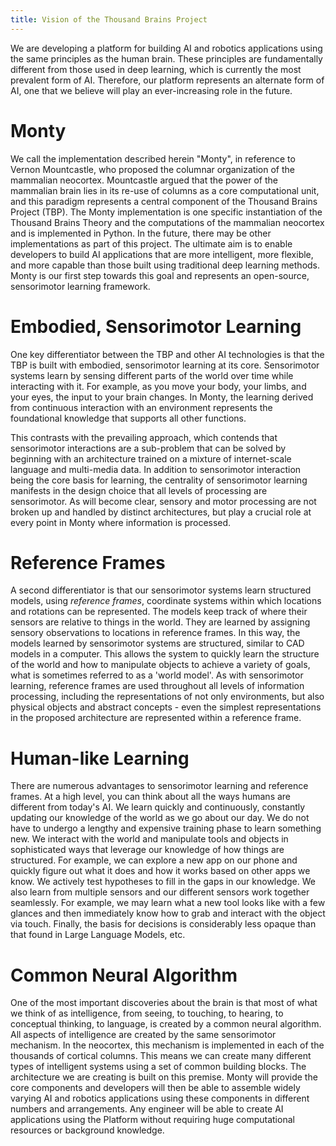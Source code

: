 ```yaml
---
title: Vision of the Thousand Brains Project
---
```

We are developing a platform for building AI and robotics applications using the same principles as the human brain. These principles are fundamentally different from those used in deep learning, which is currently the most prevalent form of AI. Therefore, our platform represents an alternate form of AI, one that we believe will play an ever-increasing role in the future.

# Monty

We call the implementation described herein "Monty", in reference to Vernon Mountcastle, who proposed the columnar organization of the mammalian neocortex. Mountcastle argued that the power of the mammalian brain lies in its re-use of columns as a core computational unit, and this paradigm represents a central component of the Thousand Brains Project (TBP). The Monty implementation is one specific instantiation of the Thousand Brains Theory and the computations of the mammalian neocortex and is implemented in Python. In the future, there may be other implementations as part of this project. The ultimate aim is to enable developers to build AI applications that are more intelligent, more flexible, and more capable than those built using traditional deep learning methods. Monty is our first step towards this goal and represents an open-source, sensorimotor learning framework.

# Embodied, Sensorimotor Learning

One key differentiator between the TBP and other AI technologies is that the TBP is built with embodied, sensorimotor learning at its core. Sensorimotor systems learn by sensing different parts of the world over time while interacting with it. For example, as you move your body, your limbs, and your eyes, the input to your brain changes. In Monty, the learning derived from continuous interaction with an environment represents the foundational knowledge that supports all other functions.

This contrasts with the prevailing approach, which contends that sensorimotor interactions are a sub-problem that can be solved by beginning with an architecture trained on a mixture of internet-scale language and multi-media data. In addition to sensorimotor interaction being the core basis for learning, the centrality of sensorimotor learning manifests in the design choice that all levels of processing are sensorimotor. As will become clear, sensory and motor processing are not broken up and handled by distinct architectures, but play a crucial role at every point in Monty where information is processed.

# Reference Frames

A second differentiator is that our sensorimotor systems learn structured models, using _reference frames_, coordinate systems within which locations and rotations can be represented. The models keep track of where their sensors are relative to things in the world. They are learned by assigning sensory observations to locations in reference frames. In this way, the models learned by sensorimotor systems are structured, similar to CAD models in a computer. This allows the system to quickly learn the structure of the world and how to manipulate objects to achieve a variety of goals, what is sometimes referred to as a 'world model'. As with sensorimotor learning, reference frames are used throughout all levels of information processing, including the representations of not only environments, but also physical objects and abstract concepts - even the simplest representations in the proposed architecture are represented within a reference frame.

# Human-like Learning

There are numerous advantages to sensorimotor learning and reference frames. At a high level, you can think about all the ways humans are different from today's AI. We learn quickly and continuously, constantly updating our knowledge of the world as we go about our day. We do not have to undergo a lengthy and expensive training phase to learn something new. We interact with the world and manipulate tools and objects in sophisticated ways that leverage our knowledge of how things are structured. For example, we can explore a new app on our phone and quickly figure out what it does and how it works based on other apps we know. We actively test hypotheses to fill in the gaps in our knowledge. We also learn from multiple sensors and our different sensors work together seamlessly. For example, we may learn what a new tool looks like with a few glances and then immediately know how to grab and interact with the object via touch. Finally, the basis for decisions is considerably less opaque than that found in Large Language Models, etc.

# Common Neural Algorithm

One of the most important discoveries about the brain is that most of what we think of as intelligence, from seeing, to touching, to hearing, to conceptual thinking, to language, is created by a common neural algorithm. All aspects of intelligence are created by the same sensorimotor mechanism. In the neocortex, this mechanism is implemented in each of the thousands of cortical columns. This means we can create many different types of intelligent systems using a set of common building blocks. The architecture we are creating is built on this premise. Monty will provide the core components and developers will then be able to assemble widely varying AI and robotics applications using these components in different numbers and arrangements. Any engineer will be able to create AI applications using the Platform without requiring huge computational resources or background knowledge.
